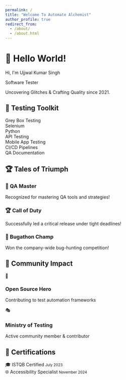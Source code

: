 ```yaml
---
permalink: /
title: "Welcome To Automate Alchemist"
author_profile: true
redirect_from: 
  - /about/
  - /about.html
---
```

<div class="test-laboratory">
  <div class="hero-section">
    <h1>🧪 Hello World!</h1>
    <div class="typewriter">
      <p>Hi, I'm Ujjwal Kumar Singh</p>
      <p>Software Tester</p>
      <p>Uncovering Glitches & Crafting Quality since 2021.</p>
    </div>
  </div>
  <div class="skills-section">
    <h2>🔧 Testing Toolkit</h2>
    <div class="skill-grid">
      <div class="skill-card">Grey Box Testing</div>
      <div class="skill-card">Selenium</div>
      <div class="skill-card">Python</div>
      <div class="skill-card">API Testing</div>
      <div class="skill-card">Mobile App Testing</div>
      <div class="skill-card">CI/CD Pipelines</div>
      <div class="skill-card">QA Documentation</div>
    </div>
  </div>
  <div class="achievements-section">
    <h2>🏆 Tales of Triumph</h2>
    <div class="achievement-grid">
      <div class="flip-card">
        <div class="flip-card-inner">
          <div class="flip-card-front">
            <h3>👑 QA Master</h3>
          </div>
          <div class="flip-card-back">
            <p>Recognized for mastering QA tools and strategies!</p>
          </div>
        </div>
      </div>
      <div class="flip-card">
        <div class="flip-card-inner">
          <div class="flip-card-front">
            <h3>🏆 Call of Duty</h3>
          </div>
          <div class="flip-card-back">
            <p>Successfully led a critical release under tight deadlines!</p>
          </div>
        </div>
      </div>
      <div class="flip-card">
        <div class="flip-card-inner">
          <div class="flip-card-front">
            <h3>🎯 Bugathon Champ</h3>
          </div>
          <div class="flip-card-back">
            <p>Won the company-wide bug-hunting competition!</p>
          </div>
        </div>
      </div>
    </div>
  </div>
 <div class="community-section">
    <h2>🌟 Community Impact</h2>
    <div class="community-grid">
      <div class="pulse-card">
        <div class="pulse-content">
          <div class="pulse-icon">🚀</div>
          <div class="pulse-text">
            <h3>Open Source Hero</h3>
            <p>Contributing to test automation frameworks</p>
          </div>
        </div>
        <div class="pulse-effect"></div>
      </div>
      <div class="floating-card">
        <div class="floating-content">
          <div class="floating-icon">🎭</div>
          <div class="floating-text">
            <h3>Ministry of Testing</h3>
            <p>Active community member & contributor</p>
          </div>
        </div>
        <div class="sparkles">
          <span></span>
          <span></span>
          <span></span>
        </div>
      </div>
    </div>
</div>
  <div class="certifications-section">
    <h2>📜 Certifications</h2>
    <div class="cert-container">
      <div class="cert-item glow-card">
        <span>🎓 ISTQB Certified</span>
        <small>July 2023</small>
      </div>
      <div class="cert-item glow-card">
        <span>🌐 Accessibility Specialist</span>
        <small>November 2024</small>
      </div>
    </div>
  </div>
</div>
